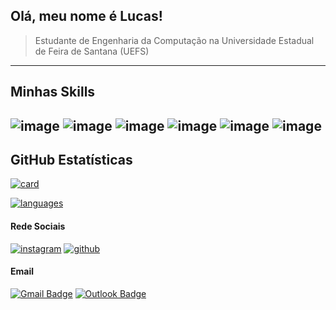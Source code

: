 ## Olá, meu nome é Lucas!

> Estudante de Engenharia da Computação na Universidade Estadual de Feira de Santana (UEFS)

----

## Minhas Skills

![image](https://img.shields.io/badge/C-00599C?style=for-the-badge&logo=c&logoColor=white)
![image](https://img.shields.io/badge/C%2B%2B-00599C?style=for-the-badge&logo=c%2B%2B&logoColor=white)
![image](https://img.shields.io/badge/Java-ED8B00?style=for-the-badge&logo=java&logoColor=white)
![image](https://img.shields.io/badge/Python-3776AB?style=for-the-badge&logo=python&logoColor=white)
![image](https://img.shields.io/badge/Linux-E34F26?style=for-the-badge&logo=linux&logoColor=black)
![image](https://img.shields.io/badge/Windows-017AD7?style=for-the-badge&logo=windows&logoColor=white)
---

## **GitHub Estatísticas**

[![card](https://github-readme-stats.vercel.app/api?username=lpaivao&theme=codeSTACKr&show_icons=true)](https://github.com/anuraghazra/github-readme-stats)

[![languages](https://github-readme-stats.vercel.app/api/top-langs/?username=lpaivao&hide=html&layout=compact&theme=codeSTACKr)](https://github.com/anuraghazra/github-readme-stats)

#### Rede Sociais
[![instagram](https://img.shields.io/badge/Instagram-E4405F?style=for-the-badge&logo=instagram&logoColor=white)](https://www.instagram.com/lpaivao/)
[![github](https://img.shields.io/badge/GitHub-100000?style=for-the-badge&logo=github&logoColor=white)](https://github.com/lpaivao/)

#### Email

[![Gmail Badge](https://img.shields.io/badge/Gmail-D14836?style=for-the-badge&logo=gmail&logoColor=white&link=mailto:lpaivauefs@gmail.com)](mailto:lpaivauefs@gmail.com)
[![Outlook Badge](https://img.shields.io/badge/Microsoft_Outlook-0078D4?style=for-the-badge&logo=microsoft-outlook&logoColor=white&link=mailto:lucaspaiva@windowslive.com)](mailto:lucaspaiva@windowslive.com)

